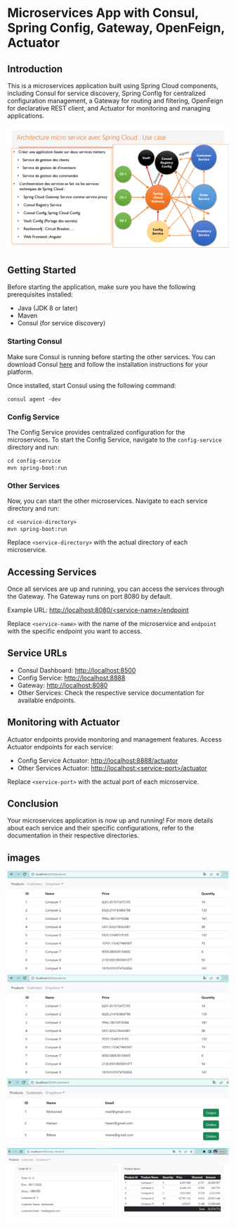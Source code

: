<!DOCTYPE html>
<html lang="en">
<head>
    <meta charset="UTF-8">
    <meta http-equiv="X-UA-Compatible" content="IE=edge">
    <meta name="viewport" content="width=device-width, initial-scale=1.0">
    <title>Microservices App with Consul, Spring Config, Gateway, OpenFeign, Actuator</title>
</head>
<body>

<h1>Microservices App with Consul, Spring Config, Gateway, OpenFeign, Actuator</h1>

<h2>Introduction</h2>

<p>This is a microservices application built using Spring Cloud components, including Consul for service discovery, Spring Config for centralized configuration management, a Gateway for routing and filtering, OpenFeign for declarative REST client, and Actuator for monitoring and managing applications.</p>

<img src="screens/capture1.png"></img>

<h2>Getting Started</h2>

<p>Before starting the application, make sure you have the following prerequisites installed:</p>
<ul>
    <li>Java (JDK 8 or later)</li>
    <li>Maven</li>
    <li>Consul (for service discovery)</li>
</ul>

<h3>Starting Consul</h3>

<p>Make sure Consul is running before starting the other services. You can download Consul <a href="https://www.consul.io/downloads">here</a> and follow the installation instructions for your platform.</p>

<p>Once installed, start Consul using the following command:</p>

<pre><code>consul agent -dev</code></pre>

<h3>Config Service</h3>

<p>The Config Service provides centralized configuration for the microservices. To start the Config Service, navigate to the <code>config-service</code> directory and run:</p>

<pre><code>cd config-service
mvn spring-boot:run
</code></pre>

<h3>Other Services</h3>

<p>Now, you can start the other microservices. Navigate to each service directory and run:</p>

<pre><code>cd &lt;service-directory&gt;
mvn spring-boot:run
</code></pre>

<p>Replace <code>&lt;service-directory&gt;</code> with the actual directory of each microservice.</p>

<h2>Accessing Services</h2>

<p>Once all services are up and running, you can access the services through the Gateway. The Gateway runs on port 8080 by default.</p>

<p>Example URL: <a href="http://localhost:8080/&lt;service-name&gt;/endpoint">http://localhost:8080/&lt;service-name&gt;/endpoint</a></p>

<p>Replace <code>&lt;service-name&gt;</code> with the name of the microservice and <code>endpoint</code> with the specific endpoint you want to access.</p>

<h2>Service URLs</h2>

<ul>
    <li>Consul Dashboard: <a href="http://localhost:8500">http://localhost:8500</a></li>
    <li>Config Service: <a href="http://localhost:8888">http://localhost:8888</a></li>
    <li>Gateway: <a href="http://localhost:8080">http://localhost:8080</a></li>
    <li>Other Services: Check the respective service documentation for available endpoints.</li>
</ul>

<h2>Monitoring with Actuator</h2>

<p>Actuator endpoints provide monitoring and management features. Access Actuator endpoints for each service:</p>

<ul>
    <li>Config Service Actuator: <a href="http://localhost:8888/actuator">http://localhost:8888/actuator</a></li>
    <li>Other Services Actuator: <a href="http://localhost:&lt;service-port&gt;/actuator">http://localhost:&lt;service-port&gt;/actuator</a></li>
</ul>

<p>Replace <code>&lt;service-port&gt;</code> with the actual port of each microservice.</p>

<h2>Conclusion</h2>

<p>Your microservices application is now up and running! For more details about each service and their specific configurations, refer to the documentation in their respective directories.</p>

<h2>images</h2>

<img src="screens/capture2.png"></img>
<img src="screens/capture3.png"></img>
<img src="screens/capture4.png"></img>
<img src="screens/capture5.png"></img>

</body>
</html>


